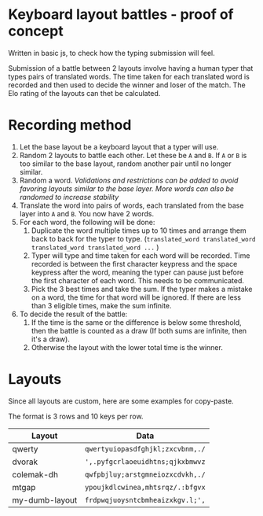 # Keyboard layout battles - proof of concept

Written in basic js, to check how the typing submission will feel.

Submission of a battle between 2 layouts involve having a human typer that types pairs of translated words. The time taken for each translated word is recorded and then used to decide the winner and loser of the match. The Elo rating of the layouts can thet be calculated.

# Recording method

1. Let the base layout be a keyboard layout that a typer will use.
2. Random 2 layouts to battle each other. Let these be `A` and `B`. If `A` or `B` is too similar to the base layout, random another pair until no longer similar.
3. Random a word. *Validations and restrictions can be added to avoid favoring layouts similar to the base layer. More words can also be randomed to increase stability*
4. Translate the word into pairs of words, each translated from the base layer into `A` and `B`. You now have 2 words.
5. For each word, the following will be done:
    1. Duplicate the word multiple times up to 10 times and arrange them back to back for the typer to type. (`translated_word translated_word translated_word translated_word ...` )
    2. Typer will type and time taken for each word will be recorded. Time recorded is between the first character keypress and the space keypress after the word, meaning the typer can pause just before the first character of each word. This needs to be communicated.
    3. Pick the 3 best times and take the sum. If the typer makes a mistake on a word, the time for that word will be ignored. If there are less than 3 eligible times, make the sum infinite.
6. To decide the result of the battle:
    1. If the time is the same or the difference is below some threshold, then the battle is counted as a draw (If both sums are infinite, then it's a draw).
    2. Otherwise the layout with the lower total time is the winner.

# Layouts

Since all layouts are custom, here are some examples for copy-paste.

The format is 3 rows and 10 keys per row.

| Layout | Data |
| - | - |
| qwerty | `qwertyuiopasdfghjkl;zxcvbnm,./` |
| dvorak | `',.pyfgcrlaoeuidhtns;qjkxbmwvz` |
| colemak-dh | `qwfpbjluy;arstgmneiozxcdvkh,./` |
| mtgap | `ypoujkdlcwinea,mhtsrqz/.:bfgvx` |
| my-dumb-layout | `frdpwqjuoysntcbmheaizxkgv.l;',` |
